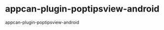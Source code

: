 appcan-plugin-poptipsview-android
=================================

appcan-plugin-poptipsview-android
